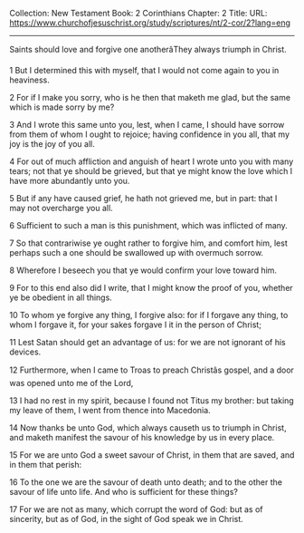 Collection: New Testament
Book: 2 Corinthians
Chapter: 2
Title: 
URL: https://www.churchofjesuschrist.org/study/scriptures/nt/2-cor/2?lang=eng

---

Saints should love and forgive one anotherâThey always triumph in Christ.

1 But I determined this with myself, that I would not come again to you in heaviness.

2 For if I make you sorry, who is he then that maketh me glad, but the same which is made sorry by me?

3 And I wrote this same unto you, lest, when I came, I should have sorrow from them of whom I ought to rejoice; having confidence in you all, that my joy is the joy of you all.

4 For out of much affliction and anguish of heart I wrote unto you with many tears; not that ye should be grieved, but that ye might know the love which I have more abundantly unto you.

5 But if any have caused grief, he hath not grieved me, but in part: that I may not overcharge you all.

6 Sufficient to such a man is this punishment, which was inflicted of many.

7 So that contrariwise ye ought rather to forgive him, and comfort him, lest perhaps such a one should be swallowed up with overmuch sorrow.

8 Wherefore I beseech you that ye would confirm your love toward him.

9 For to this end also did I write, that I might know the proof of you, whether ye be obedient in all things.

10 To whom ye forgive any thing, I forgive also: for if I forgave any thing, to whom I forgave it, for your sakes forgave I it in the person of Christ;

11 Lest Satan should get an advantage of us: for we are not ignorant of his devices.

12 Furthermore, when I came to Troas to preach Christâs gospel, and a door was opened unto me of the Lord,

13 I had no rest in my spirit, because I found not Titus my brother: but taking my leave of them, I went from thence into Macedonia.

14 Now thanks be unto God, which always causeth us to triumph in Christ, and maketh manifest the savour of his knowledge by us in every place.

15 For we are unto God a sweet savour of Christ, in them that are saved, and in them that perish:

16 To the one we are the savour of death unto death; and to the other the savour of life unto life. And who is sufficient for these things?

17 For we are not as many, which corrupt the word of God: but as of sincerity, but as of God, in the sight of God speak we in Christ.
